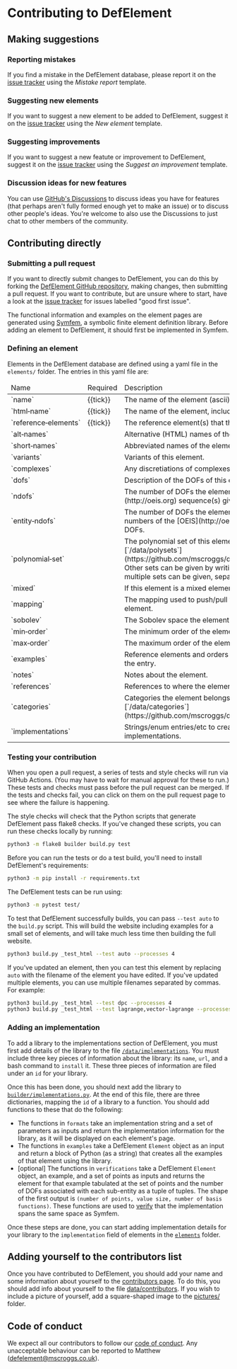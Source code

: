 # Contributing to DefElement

## Making suggestions

### Reporting mistakes
If you find a mistake in the DefElement database, please report it on the
[issue tracker](https://github.com/mscroggs/defelement.com/issues/new?assignees=&labels=bug&template=mistake-report.md&title=)
using the *Mistake report* template.

### Suggesting new elements
If you want to suggest a new element to be added to DefElement, suggest it on the
[issue tracker](https://github.com/mscroggs/defelement.com/issues/new?assignees=&labels=new+element&template=new-element.md&title=Add+%5BNAME%5D+element)
using the *New element* template.

### Suggesting improvements
If you want to suggest a new featute or improvement to DefElement, suggest it on the
[issue tracker](https://github.com/mscroggs/defelement.com/issues/new?assignees=&labels=feature+request&template=suggest-an-improvement.md&title=)
using the *Suggest an improvement* template.

### Discussion ideas for new features
You can use [GitHub's Discussions](https://github.com/mscroggs/defelement.com/discussions) to discuss
ideas you have for features (that perhaps aren't fully formed enough yet to make an issue) or to
discuss other people's ideas. You're welcome to also use the Discussions to just chat to other
members of the community.

## Contributing directly

### Submitting a pull request
If you want to directly submit changes to DefElement, you can do this by forking the [DefElement GitHub repository](https://github.com/mscroggs/defelement.com),
making changes, then submitting a pull request.
If you want to contribute, but are unsure where to start, have a look at the
[issue tracker](https://github.com/mscroggs/defelement.com/labels/good%20first%20issue) for issues labelled "good first issue".

The functional information and examples on the element pages are generated using
[Symfem](https://github.com/mscroggs/symfem), a symbolic finite element definition library.
Before adding an element to DefElement, it should first be implemented in Symfem.

### Defining an element
Elements in the DefElement database are defined using a yaml file in the `elements/` folder.
The entries in this yaml file are:

<table class='bordered align-left'>
<thead>
<tr><td>Name</td><td>Required</td><td>Description</td></tr>
</thead>
<tr><td>`name`</td><td>{{tick}}</td><td>The name of the element (ascii).</td></tr>
<tr><td>`html&#8209;name`</td><td>{{tick}}</td><td>The name of the element, including HTML special characters.</td></tr>
<tr><td>`reference&#8209;elements`</td><td>{{tick}}</td><td>The reference element(s) that this finite element can be defined on.</td></tr>
<tr><td>`alt&#8209;names`</td><td></td><td>Alternative (HTML) names of the element.</td></tr>
<tr><td>`short&#8209;names`</td><td></td><td>Abbreviated names of the element.</td></tr>
<tr><td>`variants`</td><td></td><td>Variants of this element.</td></tr>
<tr><td>`complexes`</td><td></td><td>Any discretiations of complexes that this element is part of.</td></tr>
<tr><td>`dofs`</td><td></td><td>Description of the DOFs of this element.</td></tr>
<tr><td>`ndofs`</td><td></td><td>The number of DOFs the element has and the A-numbers of the [OEIS](http://oeis.org) sequence(s) giving the number of DOFs.</td></tr>
<tr><td>`entity&#8209;ndofs`</td><td></td><td>The number of DOFs the element has per subentity type and the A-numbers of the [OEIS](http://oeis.org) sequence(s) giving the number of DOFs.</td></tr>
<tr><td>`polynomial&#8209;set`</td><td></td><td>The polynomial set of this element. This can use sets defined in the file [`/data/polysets`](https://github.com/mscroggs/defelement.com/blob/main/data/polysets). Other sets can be given by writing `<k>[LaTeX definition of set]`. Unions of multiple sets can be given, separated by ` && `.</td></tr>
<tr><td>`mixed`</td><td></td><td>If this element is a mixed element, the subelements that it contains.</td></tr>
<tr><td>`mapping`</td><td></td><td>The mapping used to push/pull values foward/back from/to the reference element.</td></tr>
<tr><td>`sobolev`</td><td></td><td>The Sobolev space the element lives in.</td></tr>
<tr><td>`min&#8209;order`</td><td></td><td>The minimum order of the element</td></tr>
<tr><td>`max&#8209;order`</td><td></td><td>The maximum order of the element</td></tr>
<tr><td>`examples`</td><td></td><td>Reference elements and orders to be included in the examples section of the entry.</td></tr>
<tr><td>`notes`</td><td></td><td>Notes about the element.</td></tr>
<tr><td>`references`</td><td></td><td>References to where the element is defined.</td></tr>
<tr><td>`categories`</td><td></td><td>Categories the element belongs to. Categories are defined in the file [`/data/categories`](https://github.com/mscroggs/defelement.com/blob/main/data/categories).</td></tr>
<tr><td>`implementations`</td><td></td><td>Strings/enum entries/etc to create this element in supported implementations.</td></tr>
</table>

### Testing your contribution
When you open a pull request, a series of tests and style checks will run via GitHub Actions.
(You may have to wait for manual approval for these to run.)
These tests and checks must pass before the pull request can be merged.
If the tests and checks fail, you can click on them on the pull request page to see where the failure is happening.

The style checks will check that the Python scripts that generate DefElement pass flake8 checks.
If you've changed these scripts, you can run these checks locally by running:

```bash
python3 -m flake8 builder build.py test
```

Before you can run the tests or do a test build, you'll need to install DefElement's requirements:

```bash
python3 -m pip install -r requirements.txt
```

The DefElement tests can be run using:

```bash
python3 -m pytest test/
```

To test that DefElement successfully builds, you can pass `--test auto` to the `build.py` script.
This will build the website including examples for a small set of elements, and will take much less time
then building the full website.

```bash
python3 build.py _test_html --test auto --processes 4
```

If you've updated an element, then you can test this element by replacing `auto` with the filename of the element you have edited.
If you've updated multiple elements, you can use multiple filenames separated by commas. For example:

```bash
python3 build.py _test_html --test dpc --processes 4
python3 build.py _test_html --test lagrange,vector-lagrange --processes 4
```

### Adding an implementation
To add a library to the implementations section of DefElement, you must first add details of the
library to the file [`/data/implementations`](https://github.com/mscroggs/defelement.com/blob/main/data/implementations).
You must include three key pieces of information about the library: its `name`, `url`, and a bash command to `install` it.
These three pieces of information are filed under an `id` for your library.

Once this has been done, you should next add the library to [`builder/implementations.py`](https://github.com/mscroggs/defelement.com/blob/main/builder/implementations.py).
At the end of this file, there are three dictionaries, mapping the `id` of a library to a function.
You should add functions to these that do the following:

* The functions in `formats` take an implementation string and a set of parameters as inputs
  and return the implementation information for the library, as it will be displayed on each
  element's page.
* The functions in `examples` take a DefElement `Element` object as an input and return a block
  of Python (as a string) that creates all the examples of that element using the library.
* [optional] The functions in `verifications` take a DefElement `Element` object, an example, and
  a set of points as inputs and returns the element for that example tabulated at the set of points and
  the number of DOFs associated with each sub-entity as a tuple of tuples.
  The shape of the first output is `(number of points, value size, number of basis functions)`.
  These functions are used to [verify](https://defelement.com/verification.html) that the implementation spans the same space as Symfem.

Once these steps are done, you can start adding implementation details for your library to
the `implementation` field of elements in the [`elements`](https://github.com/mscroggs/defelement.com/blob/main/elements)
folder.

## Adding yourself to the contributors list
Once you have contributed to DefElement, you should add your name and some information about yourself to the [contributors page](https://defelement.com/contributors.html).
To do this, you should add info about yourself to the file [data/contributors](https://github.com/mscroggs/defelement.com/blob/main/data/contributors). If you wish to include a picture of yourself,
add a square-shaped image to the [pictures/](https://github.com/mscroggs/defelement.com/blob/main/pictures/) folder.

## Code of conduct
We expect all our contributors to follow our [code of conduct](CODE_OF_CONDUCT.md). Any unacceptable
behaviour can be reported to Matthew (defelement@mscroggs.co.uk).
